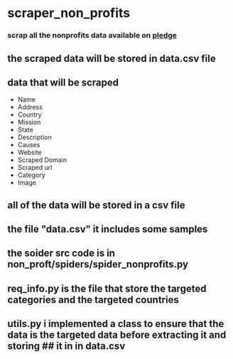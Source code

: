 # scraper_non_profits

### scrap all the nonprofits data available on [pledge](https://www.pledge.to/organizations)

## the scraped data will be stored in data.csv file

## data that will be scraped 
-  Name 
-  Address
-  Country
-  Mission
-  State
-  Description
-  Causes
-  Website
-  Scraped Domain 
-  Scraped url
-  Category
-  Image 

## all of the data will be stored in a csv file
## the file "data.csv" it includes some samples
## the soider src code is in non_proft/spiders/spider_nonprofits.py 
## req_info.py  is the file that store the targeted categories and the targeted countries
## utils.py i implemented a class to ensure that the data is the targeted data before extracting it and storing ## it in in data.csv

